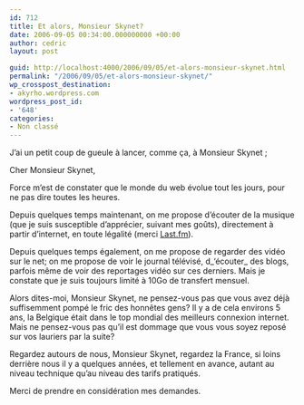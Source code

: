 ```yaml
---
id: 712
title: Et alors, Monsieur Skynet?
date: 2006-09-05 00:34:00.000000000 +00:00
author: cedric
layout: post

guid: http://localhost:4000/2006/09/05/et-alors-monsieur-skynet.html
permalink: "/2006/09/05/et-alors-monsieur-skynet/"
wp_crosspost_destination:
- akyrho.wordpress.com
wordpress_post_id:
- '648'
categories:
- Non classé
---
```

J’ai un petit coup de gueule à lancer, comme ça, à Monsieur Skynet ;

Cher Monsieur Skynet,

Force m’est de constater que le monde du web évolue tout les jours, pour ne pas dire toutes les heures.

Depuis quelques temps maintenant, on me propose d’écouter de la musique (que je suis susceptible d’apprécier, suivant mes goûts), directement à partir d’internet, en toute légalité (merci [Last.fm](http://last.fm/)).

Depuis quelques temps également, on me propose de regarder des vidéo sur le net; on me propose de voir le journal télévisé, d\_‘écouter\_ des blogs, parfois même de voir des reportages vidéo sur ces derniers. Mais je constate que je suis toujours limité à 10Go de transfert mensuel.

Alors dites-moi, Monsieur Skynet, ne pensez-vous pas que vous avez déjà suffisemment pompé le fric des honnêtes gens? Il y a de cela environs 5 ans, la Belgique était dans le top mondial des meilleurs connexion internet. Mais ne pensez-vous pas qu’il est dommage que vous vous soyez reposé sur vos lauriers par la suite?

Regardez autours de nous, Monsieur Skynet, regardez la France, si loins derrière nous il y a quelques années, et tellement en avance, autant au niveau technique qu’au niveau des tarifs pratiqués.

Merci de prendre en considération mes demandes.